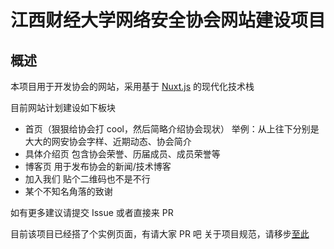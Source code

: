 # 江西财经大学网络安全协会网站建设项目

## 概述

本项目用于开发协会的网站，采用基于 [Nuxt.js](<(https://nuxt.com.cn)>) 的现代化技术栈

目前网站计划建设如下板块

- 首页（狠狠给协会打 cool，然后简略介绍协会现状）
  举例：从上往下分别是 大大的网安协会字样、近期动态、协会简介
- 具体介绍页
  包含协会荣誉、历届成员、成员荣誉等
- 博客页
  用于发布协会的新闻/技术博客
- 加入我们
  贴个二维码也不是不行
- 某个不知名角落的致谢

如有更多建议请提交 Issue 或者直接来 PR

目前该项目已经搭了个实例页面，有请大家 PR 吧
关于项目规范，请移步[至此](/GUIDE/GUIDE.md)
